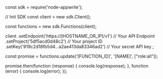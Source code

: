 const sdk = require('node-appwrite');

// Init SDK
const client = new sdk.Client();

const functions = new sdk.Functions(client);

client
    .setEndpoint('https://[HOSTNAME_OR_IP]/v1') // Your API Endpoint
    .setProject('5df5acd0d48c2') // Your project ID
    .setKey('919c2d18fb5d4...a2ae413da83346ad2') // Your secret API key
;

const promise = functions.update('[FUNCTION_ID]', '[NAME]', ["role:all"]);

promise.then(function (response) {
    console.log(response);
}, function (error) {
    console.log(error);
});